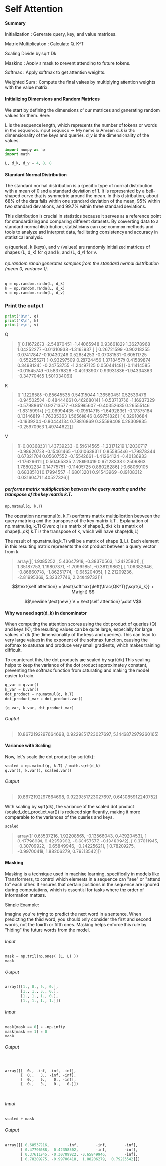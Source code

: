 # Self Attention

#### Summary
Initialization : Generate query, key, and value matrices.

Matrix Multiplication : Calculate Q. K^T

Scaling Divide by sqrt Dk

Masking : Apply a mask to prevent attending to future tokens.

Softmax : Apply softmax to get attention weights.

Weighted Sum : Compute the final values by multiplying attention weights with the value matrix.




#### Initializing Dimensions and Random Matrices
We start by defining the dimensions of our matrices and generating random values for them.
Here:

L is the sequence length, which represents the number of tokens or words in the sequence. input sequece => My name is Amaan
d_k is the dimensionality of the keys and queries.
d_v is the dimensionality of the values.

```Python
import numpy as np
import math

L, d_k, d_v = 4, 8, 8
```

#### Standard Normal Distribution
The standard normal distribution is a specific type of normal distribution with a mean of 0 and a standard deviation of 1. It is represented by a bell-shaped curve that is symmetric around the mean. In this distribution, about 68% of the data falls within one standard deviation of the mean, 95% within two standard deviations, and 99.7% within three standard deviations.

This distribution is crucial in statistics because it serves as a reference point for standardizing and comparing different datasets. By converting data to a standard normal distribution, statisticians can use common methods and tools to analyze and interpret data, facilitating consistency and accuracy in statistical analysis.

q (queries), k (keys), and v (values) are randomly initialized matrices of shapes (L, d_k) for q and k, and (L, d_v) for v.

###### np.random.randn generates samples from the standard normal distribution (mean 0, variance 1).


```Python
q = np.random.randn(L, d_k)
k = np.random.randn(L, d_k)
v = np.random.randn(L, d_v)
```

### Print the output

```Python
print("Q\n", q)
print("K\n", k)
print("V\n", v)
```

Q

> [[ 0.11672673 -2.54870451 -1.44065948  0.93661829  1.36278968  1.04252277 
   -0.01310938 -1.3163937 ]
 [ 0.26721599 -0.90218255  0.07417847 -0.10430246  0.52684253 -0.07081531 
  -0.60511725 -0.55225527]
 [-0.93297509  0.28724456  1.37184579  0.41589874  0.34981245 -0.24753755 
  -1.24497125  0.05044148]
 [-0.11414585 -0.01545749 -0.58376828 -0.40193907  0.93931836 -1.94334363 
  -0.34770465  1.50103406]]

K
> [[ 1.1226585  -0.85645535  0.54315044  1.36560451  0.52539476 -0.94502504
  -0.48444661  0.46268014]
 [-0.53713766 -1.16937329 -0.57988617  0.92713577 -0.85995607 -0.40352635
   0.26555146 -1.83159914]
 [-2.06994435 -0.09514715 -1.64928361 -0.17375184  0.13146819 -1.76335363
   1.56568846  0.69751826]
 [ 0.32910684 -0.1939204  -0.80444134  0.78816869  0.35599408  0.28309835
  -0.25970963  1.49744622]]

V
> [[-0.00368231  1.43739233 -0.59614565 -1.23171219  1.12030717 -0.98620738
  -0.15461465 -1.03106383]
 [ 0.85585446 -1.79878344  0.67321704  0.05607552 -0.15542661 -1.41264124
  -0.40136933 -1.17626611]
 [ 0.50465335  2.28693419  0.67128338  0.2506863   1.78802234  0.14775751
  -0.11405725  0.88026286]
 [-0.68069105  0.68385101  0.17994557 -1.68013201  0.91543969 -0.19108312
   0.03160471  1.40527326]]


##### performs matrix multiplication between the query matrix q and the transpose of the key matrix k.T.

```Python
np.matmul(q, k.T)
```
The operation np.matmul(q, k.T) performs matrix multiplication between the query matrix q and the transpose of the key matrix k.T .
Explanation of np.matmul(q, k.T)
Given:
q is a matrix of shape(L,dk)
k is a matrix of shape(L,dk)
k.T is the transpose of k, which will have shape(dk,L)


The result of np.matmul(q,k.T) will be a matrix of shape (L,L).
Each element in this resulting matrix represents the dot product between a query vector from k.

>array([[ 1.9385252 ,  5.43647918, -0.38370563,  1.24225801],
       [ 1.35187753,  1.19807371, -1.70999851, -0.38129862],
       [ 1.06382646, -0.86860778, -1.86251774, -0.68520405],
       [ 2.21209236, -2.81995366,  5.32327746,  2.24049732]])

```math
\text{self attention} = \text{softmax}\left(\frac{QK^T}{\sqrt{d_k}} + M\right)

```
```math
\newline
\text{new } V = \text{self attention} \cdot V
```
#### Why we need sqrt(d_k) in denominator


When computing the attention scores using the dot product of queries (Q) and keys (K), the resulting values can be quite large, especially for large values of dk​
(the dimensionality of the keys and queries). This can lead to very large values in the exponent of the softmax function, causing the softmax to saturate and produce very small gradients, which makes training difficult.

To counteract this, the dot products are scaled by ​sqrt(dk)
This scaling helps to keep the variance of the dot product approximately constant, preventing the softmax function from saturating and making the model easier to train.

```Python
q_var = q.var()
k_var = k.var()
dot_product = np.matmul(q, k.T)
dot_product_var = dot_product.var()

(q_var, k_var, dot_product_var)
```

###### Ouptut

>(0.8672192297664698, 0.9229851723027697, 5.1446872979260165)


#### Variance with Scaling

Now, let's scale the dot product by sqrt(dk):

```Python
scaled = np.matmul(q, k.T) / math.sqrt(d_k)
q.var(), k.var(), scaled.var()
```

###### Output

>(0.8672192297664698, 0.9229851723027697, 0.643085912240752)

With scaling by sqrt(dk), the variance of the scaled dot product (scaled_dot_product.var())
is reduced significantly, making it more comparable to the variances of the queries and keys.

```Python
scaled
```

>array([[ 0.68537216,  1.92208565, -0.13566043,  0.43920453],
       [ 0.47796088,  0.42358302, -0.60457577, -0.13480942],
       [ 0.37611945, -0.30709922, -0.65849946, -0.24225621],
       [ 0.78209275, -0.99700418,  1.88206279,  0.79213542]])


#### Masking

Masking is a technique used in machine learning, specifically in models like Transformers, to control which elements in a sequence can "see" or "attend to" each other. It ensures that certain positions in the sequence are ignored during computations, which is essential for tasks where the order of information matters.

Simple Example:

Imagine you're trying to predict the next word in a sentence. When predicting the third word, you should only consider the first and second words, not the fourth or fifth ones. Masking helps enforce this rule by "hiding" the future words from the model.

###### Input

```Python
mask = np.tril(np.ones( (L, L) ))
mask
```
###### Output

```Python
array([[1., 0., 0., 0.],
       [1., 1., 0., 0.],
       [1., 1., 1., 0.],
       [1., 1., 1., 1.]])
```

###### Input

```python
mask[mask == 0] = -np.infty
mask[mask == 1] = 0
mask
```

###### Output

<pre>
<code>
   
array([[  0., -inf, -inf, -inf],
       [  0.,   0., -inf, -inf],
       [  0.,   0.,   0., -inf],
       [  0.,   0.,   0.,   0.]])

</code>
</pre>

###### Input

```Python
scaled + mask
```
###### Output

```Python
array([[ 0.68537216,        -inf,        -inf,        -inf],
       [ 0.47796088,  0.42358302,        -inf,        -inf],
       [ 0.37611945, -0.30709922, -0.65849946,        -inf],
       [ 0.78209275, -0.99700418,  1.88206279,  0.79213542]])
```

